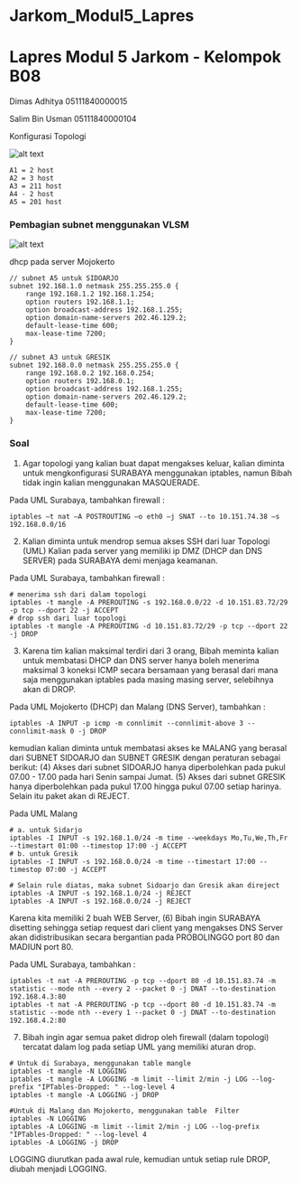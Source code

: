 # Jarkom_Modul5_Lapres

# Lapres Modul 5 Jarkom - Kelompok B08

Dimas Adhitya 05111840000015

Salim Bin Usman 05111840000104


Konfigurasi Topologi

![alt text](https://lh3.googleusercontent.com/x2coAvyUEeErA9ZfJtbqWCGSddAHvO63Ql99Z-yWwP0NErhShkoluJnQhL7PRjBbU-d1DNgj-6fSkQ9BHgs3DTx1C4x8IwCYMU8sgyIbUZTx08dIQQd0fkzQ_KbcRGMozmNc3Sxu) 

```
A1 = 2 host
A2 = 3 host
A3 = 211 host
A4 - 2 host
A5 = 201 host
```
### Pembagian subnet menggunakan VLSM

![alt text](https://lh5.googleusercontent.com/Ib6EPyOU79chFVRspuZK80nbbMrVXPvn1Kh8_PDZMXeElOX4lmPfe-O66yOuXX_K6FkwPc504vn0p8u2m-YnnG4WGX5KsnWwOc8cL3-cSNGlM8CGESdcZ0NwySxZ3ZPMhzEi7XaD)

dhcp pada server Mojokerto
```
// subnet A5 untuk SIDOARJO
subnet 192.168.1.0 netmask 255.255.255.0 {
    range 192.168.1.2 192.168.1.254;
    option routers 192.168.1.1;
    option broadcast-address 192.168.1.255;
    option domain-name-servers 202.46.129.2;
    default-lease-time 600;
    max-lease-time 7200;
}

// subnet A3 untuk GRESIK
subnet 192.168.0.0 netmask 255.255.255.0 {
    range 192.168.0.2 192.168.0.254;
    option routers 192.168.0.1;
    option broadcast-address 192.168.1.255;
    option domain-name-servers 202.46.129.2;
    default-lease-time 600;
    max-lease-time 7200;
}
```

### Soal

1. Agar topologi yang kalian buat dapat mengakses keluar, kalian diminta untuk mengkonfigurasi
SURABAYA menggunakan iptables, namun Bibah tidak ingin kalian menggunakan
MASQUERADE. 

Pada UML Surabaya, tambahkan firewall :
```
iptables –t nat –A POSTROUTING –o eth0 –j SNAT --to 10.151.74.38 –s 192.168.0.0/16
```

2. Kalian diminta untuk mendrop semua akses SSH dari luar Topologi (UML) Kalian pada server
yang memiliki ip DMZ (DHCP dan DNS SERVER) pada SURABAYA demi menjaga keamanan.

Pada UML Surabaya, tambahkan firewall :
```
# menerima ssh dari dalam topologi
iptables -t mangle -A PREROUTING -s 192.168.0.0/22 -d 10.151.83.72/29 -p tcp --dport 22 -j ACCEPT
# drop ssh dari luar topologi
iptables -t mangle -A PREROUTING -d 10.151.83.72/29 -p tcp --dport 22 -j DROP
```

3. Karena tim kalian maksimal terdiri dari 3 orang, Bibah meminta kalian untuk membatasi DHCP
dan DNS server hanya boleh menerima maksimal 3 koneksi ICMP secara bersamaan yang berasal dari
mana saja menggunakan iptables pada masing masing server, selebihnya akan di DROP.

Pada UML Mojokerto (DHCP) dan Malang (DNS Server), tambahkan :
```
iptables -A INPUT -p icmp -m connlimit --connlimit-above 3 --connlimit-mask 0 -j DROP
```

kemudian kalian diminta untuk membatasi akses ke MALANG yang berasal dari SUBNET
SIDOARJO dan SUBNET GRESIK dengan peraturan sebagai berikut:
(4) Akses dari subnet SIDOARJO hanya diperbolehkan pada pukul 07.00 - 17.00 pada hari Senin
sampai Jumat.
(5) Akses dari subnet GRESIK hanya diperbolehkan pada pukul 17.00 hingga pukul 07.00 setiap
harinya.
Selain itu paket akan di REJECT.

Pada UML Malang
```
# a. untuk Sidarjo
iptables -I INPUT -s 192.168.1.0/24 -m time --weekdays Mo,Tu,We,Th,Fr --timestart 01:00 --timestop 17:00 -j ACCEPT
# b. untuk Gresik
iptables -I INPUT -s 192.168.0.0/24 -m time --timestart 17:00 --timestop 07:00 -j ACCEPT

# Selain rule diatas, maka subnet Sidoarjo dan Gresik akan direject
iptables -A INPUT -s 192.168.1.0/24 -j REJECT
iptables -A INPUT -s 192.168.0.0/24 -j REJECT
```

Karena kita memiliki 2 buah WEB Server, (6) Bibah ingin SURABAYA disetting sehingga setiap
request dari client yang mengakses DNS Server akan didistribusikan secara bergantian pada
PROBOLINGGO port 80 dan MADIUN port 80.

Pada UML Surabaya, tambahkan :
```
iptables -t nat -A PREROUTING -p tcp --dport 80 -d 10.151.83.74 -m statistic --mode nth --every 2 --packet 0 -j DNAT --to-destination 192.168.4.3:80
iptables -t nat -A PREROUTING -p tcp --dport 80 -d 10.151.83.74 -m statistic --mode nth --every 1 --packet 0 -j DNAT --to-destination 192.168.4.2:80
```

7. Bibah ingin agar semua paket didrop oleh firewall (dalam topologi) tercatat dalam log pada setiap
UML yang memiliki aturan drop.

```
# Untuk di Surabaya, menggunakan table mangle
iptables -t mangle -N LOGGING
iptables -t mangle -A LOGGING -m limit --limit 2/min -j LOG --log-prefix "IPTables-Dropped: " --log-level 4
iptables -t mangle -A LOGGING -j DROP

#Untuk di Malang dan Mojokerto, menggunakan table  Filter
iptables -N LOGGING
iptables -A LOGGING -m limit --limit 2/min -j LOG --log-prefix "IPTables-Dropped: " --log-level 4
iptables -A LOGGING -j DROP
```
LOGGING diurutkan pada awal rule, kemudian untuk setiap rule DROP, diubah menjadi LOGGING.

